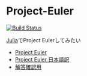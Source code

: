 # Project-Euler
[![Build Status](https://travis-ci.org/yk-m/Project-Euler.svg?branch=master)](https://travis-ci.org/yk-m/Project-Euler)

[Julia](https://julialang.org)でProject Eulerしてみたい

- [Project Euler](https://projecteuler.net/archives)
- [Project Euler 日本語訳](http://odz.sakura.ne.jp/projecteuler/index.php?Project%20Euler)
- [解答確認用](http://www.geocities.jp/oraclesqlpuzzle/csharp/csharp-euler-answers.html)